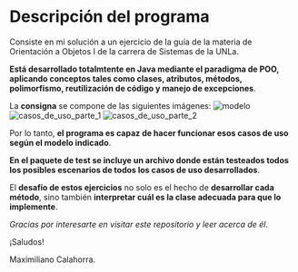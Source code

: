 # Descripción del programa
Consiste en mi solución a un ejercicio de la guía de la materia de Orientación a Objetos I de la carrera de Sistemas de la UNLa. 

**Está desarrollado totalmtente en Java mediante el paradigma de POO, aplicando conceptos tales como clases, atributos, métodos, polimorfismo, reutilización de código y manejo de excepciones**.

La **consigna** se compone de las siguientes imágenes:
![modelo](https://github.com/MaximilianoCalahorra/Supermercado/assets/152804837/ad6265bd-89bb-4417-b1a5-7f6cf93854a0)
![casos_de_uso_parte_1](https://github.com/MaximilianoCalahorra/Supermercado/assets/152804837/278f339a-c48f-4a02-87ff-22b757a2882e)
![casos_de_uso_parte_2](https://github.com/MaximilianoCalahorra/Supermercado/assets/152804837/9a10948f-995a-4d4b-8a46-d703426d026a)

Por lo tanto, **el programa es capaz de hacer funcionar esos casos de uso según el modelo indicado**.

**En el paquete de test se incluye un archivo donde están testeados todos los posibles escenarios de todos los casos de uso desarrollados**.

El **desafío de estos ejercicios** no solo es el hecho de **desarrollar cada método**, sino también **interpretar cuál es la clase adecuada para que lo implemente**.

*Gracias por interesarte en visitar este repositorio y leer acerca de él*.

¡Saludos!

Maximiliano Calahorra.

